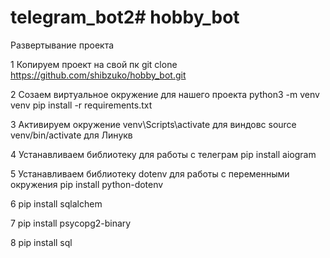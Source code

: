 # telegram_bot2# hobby_bot

Развертывание проекта


1
Копируем проект на свой пк 
git clone  https://github.com/shibzuko/hobby_bot.git

2
Созаем виртуальное окружение для нашего проекта
python3 -m venv venv
pip install -r requirements.txt

3
Активируем окружение
venv\Scripts\activate для виндовс
source venv/bin/activate для Линукв

4
Устанавливаем библиотеку для работы с телеграм
pip install aiogram

5
Устанавливаем библиотеку dotenv для работы с переменными окружения
pip install python-dotenv

6
pip install sqlalchem

7
pip install psycopg2-binary

8
pip install sql
